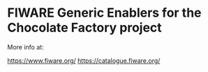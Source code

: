 # FIWARE Generic Enablers for the Chocolate Factory project

More info at: 

https://www.fiware.org/
https://catalogue.fiware.org/

